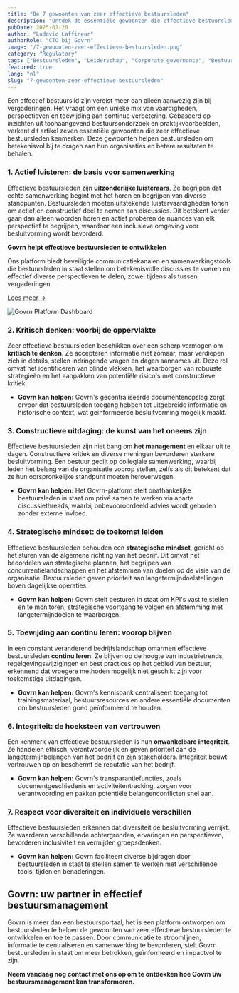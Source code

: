 ```yaml
---
title: "De 7 gewoonten van zeer effectieve bestuursleden"
description: "Ontdek de essentiële gewoonten die effectieve bestuursleden definiëren en hoe tools zoals Govrn het bestuur kunnen versterken."
pubDate: 2025-01-20
author: "Ludovic Laffineur"
authorRole: "CTO bij Govrn"
image: "/7-gewoonten-zeer-effectieve-bestuursleden.png"
category: "Regulatory"
tags: ["Bestuursleden", "Leiderschap", "Corporate governance", "Bestuurseffectiviteit"]
featured: true
lang: "nl"
slug: "7-gewoonten-zeer-effectieve-bestuursleden"
---
```


Een effectief bestuurslid zijn vereist meer dan alleen aanwezig zijn bij vergaderingen. Het vraagt om een unieke mix van vaardigheden, perspectieven en toewijding aan continue verbetering. Gebaseerd op inzichten uit toonaangevend bestuursonderzoek en praktijkvoorbeelden, verkent dit artikel zeven essentiële gewoonten die zeer effectieve bestuursleden kenmerken. Deze gewoonten helpen bestuursleden om betekenisvol bij te dragen aan hun organisaties en betere resultaten te behalen.

### 1. Actief luisteren: de basis voor samenwerking

Effectieve bestuursleden zijn **uitzonderlijke luisteraars**. Ze begrijpen dat echte samenwerking begint met het horen en begrijpen van diverse standpunten. Bestuursleden moeten uitstekende luistervaardigheden tonen om actief en constructief deel te nemen aan discussies. Dit betekent verder gaan dan alleen woorden horen en actief proberen de nuances van elk perspectief te begrijpen, waardoor een inclusieve omgeving voor besluitvorming wordt bevorderd.

<div class="info-box">
<div class="content">

**Govrn helpt effectieve bestuursleden te ontwikkelen**

Ons platform biedt beveiligde communicatiekanalen en samenwerkingstools die bestuursleden in staat stellen om betekenisvolle discussies te voeren en effectief diverse perspectieven te delen, zowel tijdens als tussen vergaderingen.

[Lees meer →](/nl/try)
</div>

![Govrn Platform Dashboard](/applications-picture-board-chat-mobile_croped.png)
</div>

### 2. Kritisch denken: voorbij de oppervlakte

Zeer effectieve bestuursleden beschikken over een scherp vermogen om **kritisch te denken**. Ze accepteren informatie niet zomaar, maar verdiepen zich in details, stellen indringende vragen en dagen aannames uit. Deze rol omvat het identificeren van blinde vlekken, het waarborgen van robuuste strategieën en het aanpakken van potentiële risico's met constructieve kritiek.

* **Govrn kan helpen:** Govrn's gecentraliseerde documentenopslag zorgt ervoor dat bestuursleden toegang hebben tot uitgebreide informatie en historische context, wat geïnformeerde besluitvorming mogelijk maakt.

### 3. Constructieve uitdaging: de kunst van het oneens zijn

Effectieve bestuursleden zijn niet bang om **het management** en elkaar uit te dagen. Constructieve kritiek en diverse meningen bevorderen sterkere besluitvorming. Een bestuur gedijt op collegiale samenwerking, waarbij leden het belang van de organisatie voorop stellen, zelfs als dit betekent dat ze hun oorspronkelijke standpunt moeten heroverwegen.

* **Govrn kan helpen:** Het Govrn-platform stelt onafhankelijke bestuursleden in staat om privé samen te werken via aparte discussiethreads, waarbij onbevooroordeeld advies wordt geboden zonder externe invloed.

### 4. Strategische mindset: de toekomst leiden

Effectieve bestuursleden behouden een **strategische mindset**, gericht op het sturen van de algemene richting van het bedrijf. Dit omvat het beoordelen van strategische plannen, het begrijpen van concurrentielandschappen en het afstemmen van doelen op de visie van de organisatie. Bestuursleden geven prioriteit aan langetermijndoelstellingen boven dagelijkse operaties.

* **Govrn kan helpen:** Govrn stelt besturen in staat om KPI's vast te stellen en te monitoren, strategische voortgang te volgen en afstemming met langetermijndoelen te waarborgen.

### 5. Toewijding aan continu leren: voorop blijven

In een constant veranderend bedrijfslandschap omarmen effectieve bestuursleden **continu leren**. Ze blijven op de hoogte van industrietrends, regelgevingswijzigingen en best practices op het gebied van bestuur, erkennend dat vroegere methoden mogelijk niet geschikt zijn voor toekomstige uitdagingen.

* **Govrn kan helpen:** Govrn's kennisbank centraliseert toegang tot trainingsmateriaal, bestuursresources en andere essentiële documenten om bestuursleden goed geïnformeerd te houden.

### 6. Integriteit: de hoeksteen van vertrouwen

Een kenmerk van effectieve bestuursleden is hun **onwankelbare integriteit**. Ze handelen ethisch, verantwoordelijk en geven prioriteit aan de langetermijnbelangen van het bedrijf en zijn stakeholders. Integriteit bouwt vertrouwen op en beschermt de reputatie van het bedrijf.

* **Govrn kan helpen:** Govrn's transparantiefuncties, zoals documentgeschiedenis en activiteitentracking, zorgen voor verantwoording en pakken potentiële belangenconflicten snel aan.

### 7. Respect voor diversiteit en individuele verschillen

Effectieve bestuursleden erkennen dat diversiteit de besluitvorming verrijkt. Ze waarderen verschillende achtergronden, ervaringen en perspectieven, bevorderen inclusiviteit en vermijden groepsdenken.

* **Govrn kan helpen:** Govrn faciliteert diverse bijdragen door bestuursleden in staat te stellen samen te werken met verschillende tools, tijden en benaderingen.

## Govrn: uw partner in effectief bestuursmanagement

Govrn is meer dan een bestuursportaal; het is een platform ontworpen om bestuursleden te helpen de gewoonten van zeer effectieve bestuursleden te ontwikkelen en toe te passen. Door communicatie te stroomlijnen, informatie te centraliseren en samenwerking te bevorderen, stelt Govrn bestuursleden in staat om meer betrokken, geïnformeerd en impactvol te zijn.

**Neem vandaag nog contact met ons op om te ontdekken hoe Govrn uw bestuursmanagement kan transformeren.**
